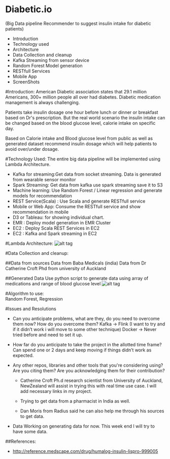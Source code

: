# Diabetic.io
(Big Data pipeline Recommender to suggest insulin intake for diabetic patients)

- Introduction
- Technology used
- Architecture
- Data Collection and cleanup
- Kafka Streaming from sensor device
- Random Forest Model generation
- RESTfull Services
- Mobile App
- ScreenShots


#Introduction:
American Diabetic association states that 29.1 million Americans, 300+ million people all over had diabetes. Diabetic medication management is always challenging.

Patients take insulin dosage one hour before lunch or dinner or breakfast based on Dr's prescription. But the real world scenario the insulin intake can be changed based on the blood glucose level,  calorie intake on specific day. 

Based on Calorie intake and Blood glucose level from public as well as generated dataset recommend insulin dosage which will help patients to avoid over/under dosage. 

#Technology Used:
The entire big data pipeline will be implemented using Lambda Architecture.

 - Kafka for streaming:Get data from socket streaming. Data is generated from wearable sensor monitor
 - Spark Streaming:  Get data from kafka use spark streaming save it to S3
 - Machine learning: Use Random Forest / Linear regression and generate models for recommendation
 - REST Service(Scala) : Use Scala and generate RESTfull service 
 - Mobile or Web App: Consume the RESTfull service and show recommendation in mobile
 - D3 or Tableau: for showing individual chart.
 - EMR : Deploy model generation in EMR Cluster
 - EC2 : Deploy Scala REST Services in EC2
 - EC2 : Kafka and Spark streaming in EC2

#Lambda Architecture:
![alt tag](https://github.com/Jayaradha/pipeline/blob/master/images/Architecture.png)

#Data Collection and cleanup:

##Data from sources
Data from Baba Medicals (india)
Data from Dr Catherine Croft Phd from university of Auckland

##Generated Data
Use python script to generate data using array of medications and range of blood glucose level
![alt tag](https://github.com/Jayaradha/pipeline/blob/master/images/input.png)



#Algorithm to use:                      
Random Forest, Regression

#Issues and Resolutions
- Can you anticipate problems, what are they, do you need to overcome them now? How do you overcome them?
  Kafka -> Flink (I want to try and if it didn’t work i will move to some other technique)
  Docker -> Never tried before and need to set it up.

- How far do you anticipate to take the project in the allotted time frame? 
Can spend one or 2 days and keep moving if things didn’t work as expected.

- Any other repos, libraries and other tools that you're considering using? Are you citing them? Are you acknowledging them for their contribution?
     * Catherine Croft Ph.d research scientist from University of Auckland, NewZealand will assist in trying this with real time use case. I will add necessary links in my project.

     * Trying to get data from a pharmacist in India as well.

     * Dan Moris from Radius said he can also help me through his sources to get data.

- Data
Working on generating data for now. This week end I will try to have some data.

##References:
- http://reference.medscape.com/drug/humalog-insulin-lispro-999005







